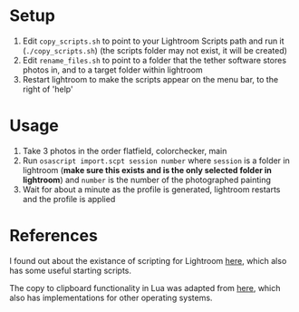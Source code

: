 # Setup

1. Edit `copy_scripts.sh` to point to your Lightroom Scripts path and run it (`./copy_scripts.sh`) (the scripts folder may not exist, it will be created)
2. Edit `rename_files.sh` to point to a folder that the tether software stores photos in, and to a target folder within lightroom
3. Restart lightroom to make the scripts appear on the menu bar, to the right of 'help'

# Usage
1. Take 3 photos in the order flatfield, colorchecker, main
2. Run `osascript import.scpt session number` where `session` is a folder in lightroom (**make sure this exists and is the only selected folder in lightroom**) and `number` is the number of the photographed painting
3. Wait for about a minute as the profile is generated, lightroom restarts and the profile is applied

# References

I found out about the existance of scripting for Lightroom [here](https://www.photofacts.nl/fotografie/rubriek/software/je-workflow-verbeteren-met-je-eigen-lightroom-scripts.asp), which also has some useful starting scripts.

The copy to clipboard functionality in Lua was adapted from [here](https://gist.github.com/AndrewHazelden/b9909520490624305183f7c8f77368a2), which also has implementations for other operating systems.

